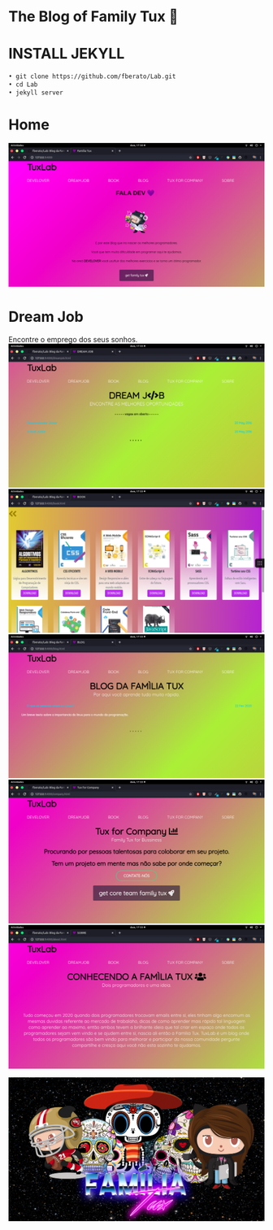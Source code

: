 #  The Blog of Family Tux 🍕
 
 # INSTALL JEKYLL
    
    • git clone https://github.com/fberato/Lab.git
    • cd Lab
    • jekyll server





# Home
 ![](screen/cap01.png)
# Dream Job
 Encontre o emprego dos seus sonhos.
 ![](screen/cap02.png)
 ![](screen/cap03.png)
 ![](screen/cap04.png)
 ![](screen/cap05.png)
 ![](screen/cap06.png)


 ![](assets/img/template.jpg)
